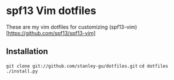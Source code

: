 # spf13 Vim dotfiles

These are my vim dotfiles for customizing (spf13-vim)[https://github.com/spf13/spf13-vim]

## Installation

`git clone git://github.com/stanley-gu/dotfiles.git`
`cd dotfiles`
`./install.py`
